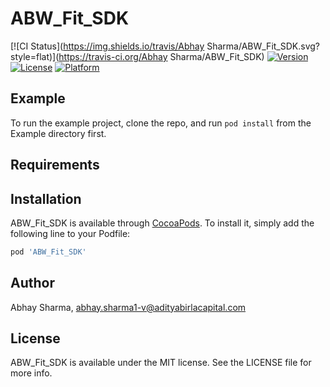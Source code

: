 # ABW_Fit_SDK

[![CI Status](https://img.shields.io/travis/Abhay Sharma/ABW_Fit_SDK.svg?style=flat)](https://travis-ci.org/Abhay Sharma/ABW_Fit_SDK)
[![Version](https://img.shields.io/cocoapods/v/ABW_Fit_SDK.svg?style=flat)](https://cocoapods.org/pods/ABW_Fit_SDK)
[![License](https://img.shields.io/cocoapods/l/ABW_Fit_SDK.svg?style=flat)](https://cocoapods.org/pods/ABW_Fit_SDK)
[![Platform](https://img.shields.io/cocoapods/p/ABW_Fit_SDK.svg?style=flat)](https://cocoapods.org/pods/ABW_Fit_SDK)

## Example

To run the example project, clone the repo, and run `pod install` from the Example directory first.

## Requirements

## Installation

ABW_Fit_SDK is available through [CocoaPods](https://cocoapods.org). To install
it, simply add the following line to your Podfile:

```ruby
pod 'ABW_Fit_SDK'
```

## Author

Abhay Sharma, abhay.sharma1-v@adityabirlacapital.com

## License

ABW_Fit_SDK is available under the MIT license. See the LICENSE file for more info.
